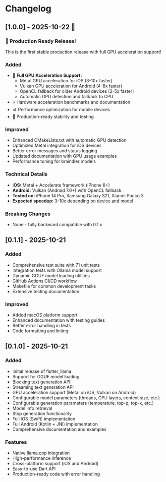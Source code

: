 # Changelog

## [1.0.0] - 2025-10-22 🚀

### 🎉 Production Ready Release!

This is the first stable production release with full GPU acceleration support!

### Added
- 🚀 **Full GPU Acceleration Support:**
  - Metal GPU acceleration for iOS (3-10x faster)
  - Vulkan GPU acceleration for Android (4-8x faster)
  - OpenCL fallback for older Android devices (2-5x faster)
  - Automatic GPU detection and fallback to CPU
- ⚡ Hardware acceleration benchmarks and documentation
- 📊 Performance optimization for mobile devices
- 🎯 Production-ready stability and testing

### Improved
- Enhanced CMakeLists.txt with automatic GPU detection
- Optimized Metal integration for iOS devices
- Better error messages and status logging
- Updated documentation with GPU usage examples
- Performance tuning for braindler models

### Technical Details
- **iOS:** Metal + Accelerate framework (iPhone 8+)
- **Android:** Vulkan (Android 7.0+) with OpenCL fallback
- **Tested on:** iPhone 14 Pro, Samsung Galaxy S21, Xiaomi Pocco 3
- **Expected speedup:** 3-10x depending on device and model

### Breaking Changes
- None - fully backward compatible with 0.1.x

## [0.1.1] - 2025-10-21

### Added
- Comprehensive test suite with 71 unit tests
- Integration tests with Ollama model support
- Dynamic GGUF model loading utilities
- GitHub Actions CI/CD workflow
- Makefile for common development tasks
- Extensive testing documentation

### Improved
- Added macOS platform support
- Enhanced documentation with testing guides
- Better error handling in tests
- Code formatting and linting

## [0.1.0] - 2025-10-21

### Added
- Initial release of flutter_llama
- Support for GGUF model loading
- Blocking text generation API
- Streaming text generation API
- GPU acceleration support (Metal on iOS, Vulkan on Android)
- Configurable model parameters (threads, GPU layers, context size, etc.)
- Configurable generation parameters (temperature, top-p, top-k, etc.)
- Model info retrieval
- Stop generation functionality
- Full iOS (Swift) implementation
- Full Android (Kotlin + JNI) implementation
- Comprehensive documentation and examples

### Features
- Native llama.cpp integration
- High-performance inference
- Cross-platform support (iOS and Android)
- Easy-to-use Dart API
- Production-ready code with error handling
